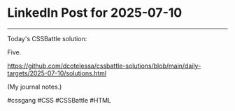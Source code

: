 # LinkedIn Post for 2025-07-10

---

Today's CSSBattle solution:

Five.

https://github.com/dcotelessa/cssbattle-solutions/blob/main/daily-targets/2025-07-10/solutions.html

(My journal notes.)

#cssgang #CSS #CSSBattle #HTML
